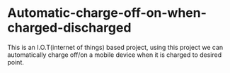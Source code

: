 # Automatic-charge-off-on-when-charged-discharged
This is an I.O.T(internet of things) based project, using this project we can automatically charge off/on a mobile device when it is charged to desired point.
